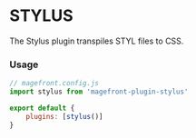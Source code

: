 # STYLUS

The Stylus plugin transpiles STYL files to CSS.

### Usage

```js
// magefront.config.js
import stylus from 'magefront-plugin-stylus'

export default {
    plugins: [stylus()]
}
```
